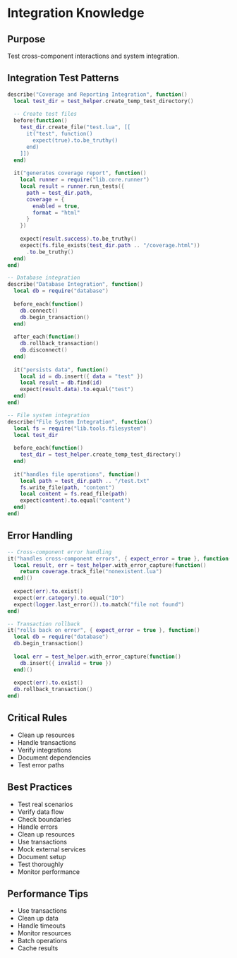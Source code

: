 # Integration Knowledge

## Purpose
Test cross-component interactions and system integration.

## Integration Test Patterns
```lua
describe("Coverage and Reporting Integration", function()
  local test_dir = test_helper.create_temp_test_directory()
  
  -- Create test files
  before(function()
    test_dir.create_file("test.lua", [[
      it("test", function()
        expect(true).to.be_truthy()
      end)
    ]])
  end)
  
  it("generates coverage report", function()
    local runner = require("lib.core.runner")
    local result = runner.run_tests({
      path = test_dir.path,
      coverage = {
        enabled = true,
        format = "html"
      }
    })
    
    expect(result.success).to.be_truthy()
    expect(fs.file_exists(test_dir.path .. "/coverage.html"))
      .to.be_truthy()
  end)
end)

-- Database integration
describe("Database Integration", function()
  local db = require("database")
  
  before_each(function()
    db.connect()
    db.begin_transaction()
  end)
  
  after_each(function()
    db.rollback_transaction()
    db.disconnect()
  end)
  
  it("persists data", function()
    local id = db.insert({ data = "test" })
    local result = db.find(id)
    expect(result.data).to.equal("test")
  end)
end)

-- File system integration
describe("File System Integration", function()
  local fs = require("lib.tools.filesystem")
  local test_dir
  
  before_each(function()
    test_dir = test_helper.create_temp_test_directory()
  end)
  
  it("handles file operations", function()
    local path = test_dir.path .. "/test.txt"
    fs.write_file(path, "content")
    local content = fs.read_file(path)
    expect(content).to.equal("content")
  end)
end)
```

## Error Handling
```lua
-- Cross-component error handling
it("handles cross-component errors", { expect_error = true }, function()
  local result, err = test_helper.with_error_capture(function()
    return coverage.track_file("nonexistent.lua")
  end)()
  
  expect(err).to.exist()
  expect(err.category).to.equal("IO")
  expect(logger.last_error()).to.match("file not found")
end)

-- Transaction rollback
it("rolls back on error", { expect_error = true }, function()
  local db = require("database")
  db.begin_transaction()
  
  local err = test_helper.with_error_capture(function()
    db.insert({ invalid = true })
  end)()
  
  expect(err).to.exist()
  db.rollback_transaction()
end)
```

## Critical Rules
- Clean up resources
- Handle transactions
- Verify integrations
- Document dependencies
- Test error paths

## Best Practices
- Test real scenarios
- Verify data flow
- Check boundaries
- Handle errors
- Clean up resources
- Use transactions
- Mock external services
- Document setup
- Test thoroughly
- Monitor performance

## Performance Tips
- Use transactions
- Clean up data
- Handle timeouts
- Monitor resources
- Batch operations
- Cache results